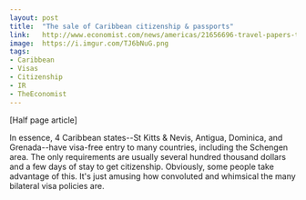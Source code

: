 ```yaml
---
layout: post
title:  "The sale of Caribbean citizenship & passports"
link:   http://www.economist.com/news/americas/21656696-travel-papers-tiny-islands-help-all-sorts-folk-reach-bigger-places-tickets-paradise
image:  https://i.imgur.com/TJ6bNuG.png
tags:
- Caribbean
- Visas
- Citizenship
- IR
- TheEconomist
---
```


[Half page article]

In essence, 4 Caribbean states--St Kitts & Nevis, Antigua, Dominica, and Grenada--have visa-free entry to many countries, including the Schengen area.  The only requirements are usually several hundred thousand dollars and a few days of stay to get citizenship.  Obviously, some people take advantage of this.  It's just amusing how convoluted and whimsical the many bilateral visa policies are.